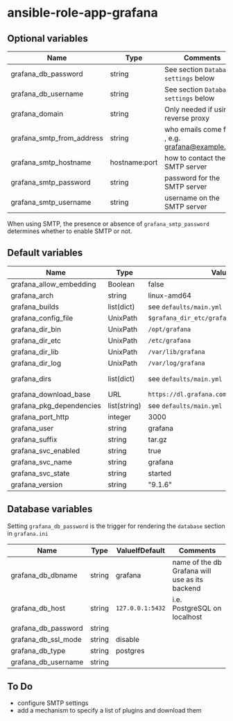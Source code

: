 # ansible-role-app-grafana


## Optional variables
| Name | Type | Comments |
| ---- | ---- | -------- |
| grafana_db_password | string | See section `Database settings` below |
| grafana_db_username | string | See section `Database settings` below |
| grafana_domain | string | Only needed if using reverse proxy |
| grafana_smtp_from_address | string | who emails come from , e.g. grafana@example.com |
| grafana_smtp_hostname | hostname:port | how to contact the SMTP server |
| grafana_smtp_password | string | password for the SMTP server |
| grafana_smtp_username | string | username on the SMTP server |

When using SMTP, the presence or absence of `grafana_smtp_password` determines whether to enable SMTP or not.

## Default variables
| Name | Type | Value | Comments |
| ---- | ---- | ----- | -------- |
| grafana_allow_embedding | Boolean | false | see [docs](https://grafana.com/docs/grafana/latest/setup-grafana/configure-grafana/#allow_embedding) |
| grafana_arch | string | linux-amd64 ||
| grafana_builds | list(dict) | see `defaults/main.yml` ||
| grafana_config_file | UnixPath |  `$grafana_dir_etc/grafana.ini` ||
| grafana_dir_bin | UnixPath | `/opt/grafana` ||
| grafana_dir_etc | UnixPath | `/etc/grafana` ||
| grafana_dir_lib | UnixPath | `/var/lib/grafana` ||
| grafana_dir_log | UnixPath | `/var/log/grafana` ||
| grafana_dirs | list(dict) | see `defaults/main.yml` | directories to create |
| grafana_download_base | URL | `https://dl.grafana.com/enterprise/release` ||
| grafana_pkg_dependencies | list(string) | see `defaults/main.yml` ||
| grafana_port_http | integer | 3000 ||
| grafana_user | string | grafana ||
| grafana_suffix | string | tar.gz ||
| grafana_svc_enabled | string | true ||
| grafana_svc_name | string | grafana ||
| grafana_svc_state | string | started ||
| grafana_version | string | "9.1.6" ||

## Database variables
Setting `grafana_db_password` is the trigger for rendering the `database` section in `grafana.ini`

| Name | Type | ValueIfDefault | Comments |
| ---- | ---- | -------------- | -------- |
| grafana_db_dbname | string | grafana | name of the db Grafana will use as its backend |
| grafana_db_host | string | `127.0.0.1:5432` | i.e. PostgreSQL on localhost |
| grafana_db_password | string |||
| grafana_db_ssl_mode | string | disable ||
| grafana_db_type | string | postgres ||
| grafana_db_username | string |||

## To Do
- configure SMTP settings
- add a mechanism to specify a list of plugins and download them
